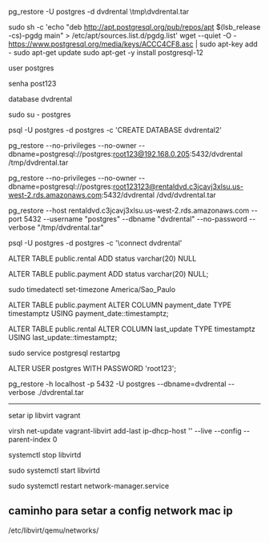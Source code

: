 pg_restore -U postgres -d dvdrental \tmp\dvdrental.tar

sudo sh -c 'echo "deb http://apt.postgresql.org/pub/repos/apt $(lsb_release -cs)-pgdg main" > /etc/apt/sources.list.d/pgdg.list'
wget --quiet -O - https://www.postgresql.org/media/keys/ACCC4CF8.asc | sudo apt-key add -
sudo apt-get update
sudo apt-get -y install postgresql-12

user postgres

senha post123

database dvdrental

sudo su - postgres

psql -U postgres -d postgres -c 'CREATE DATABASE dvdrental2'

pg_restore --no-privileges --no-owner --dbname=postgresql://postgres:root123@192.168.0.205:5432/dvdrental /tmp/dvdrental.tar

pg_restore --no-privileges --no-owner --dbname=postgresql://postgres:root123123@rentaldvd.c3jcavj3xlsu.us-west-2.rds.amazonaws.com:5432/dvdrental /dvd/dvdrental.tar

pg_restore --host rentaldvd.c3jcavj3xlsu.us-west-2.rds.amazonaws.com --port 5432 --username "postgres" --dbname "dvdrental" --no-password  --verbose "/tmp/dvdrental.tar"

psql -U postgres -d postgres -c '\connect dvdrental'

ALTER TABLE public.rental ADD status varchar(20) NULL

ALTER TABLE public.payment ADD status varchar(20) NULL;

sudo timedatectl set-timezone America/Sao_Paulo

ALTER TABLE public.payment ALTER COLUMN payment_date TYPE timestamptz USING payment_date::timestamptz;

ALTER TABLE public.rental ALTER COLUMN last_update TYPE timestamptz USING last_update::timestamptz;

sudo service postgresql restartpg

ALTER USER postgres WITH PASSWORD 'root123';

pg_restore -h localhost -p 5432 -U postgres --dbname=dvdrental --verbose ./dvdrental.tar

-----------------------------------------------------------------------------------------------------------------------------------------
setar ip libvirt vagrant

virsh net-update vagrant-libvirt add-last ip-dhcp-host '<host mac="5e:c0:28:e2:a4:f9" ip="192.168.121.110"/>' --live --config --parent-index 0

systemctl stop libvirtd

sudo systemctl start libvirtd

sudo systemctl restart network-manager.service

## caminho para setar a config network mac ip
/etc/libvirt/qemu/networks/
